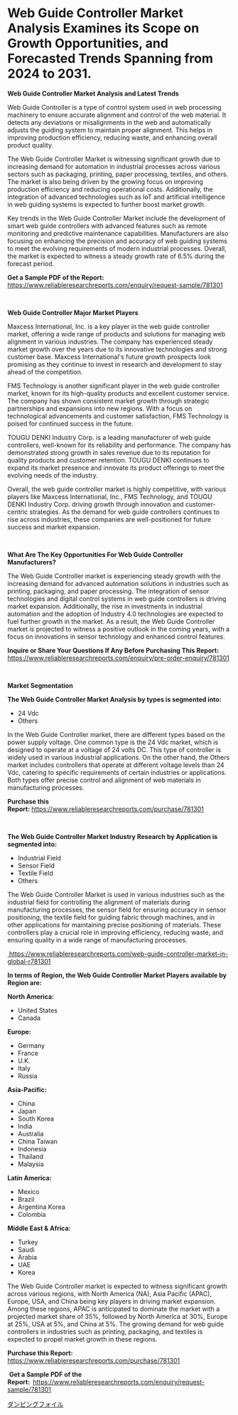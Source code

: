<p><h1>Web Guide Controller Market Analysis Examines its Scope on Growth Opportunities, and Forecasted Trends Spanning from 2024 to 2031.</h1></p><p><strong>Web Guide Controller Market Analysis and Latest Trends</strong></p>
<p><p>Web Guide Controller is a type of control system used in web processing machinery to ensure accurate alignment and control of the web material. It detects any deviations or misalignments in the web and automatically adjusts the guiding system to maintain proper alignment. This helps in improving production efficiency, reducing waste, and enhancing overall product quality.</p><p>The Web Guide Controller Market is witnessing significant growth due to increasing demand for automation in industrial processes across various sectors such as packaging, printing, paper processing, textiles, and others. The market is also being driven by the growing focus on improving production efficiency and reducing operational costs. Additionally, the integration of advanced technologies such as IoT and artificial intelligence in web guiding systems is expected to further boost market growth.</p><p>Key trends in the Web Guide Controller Market include the development of smart web guide controllers with advanced features such as remote monitoring and predictive maintenance capabilities. Manufacturers are also focusing on enhancing the precision and accuracy of web guiding systems to meet the evolving requirements of modern industrial processes. Overall, the market is expected to witness a steady growth rate of 6.5% during the forecast period.</p></p>
<p><strong>Get a Sample PDF of the Report:&nbsp;</strong> <a href="https://www.reliableresearchreports.com/enquiry/request-sample/781301">https://www.reliableresearchreports.com/enquiry/request-sample/781301</a></p>
<p>&nbsp;</p>
<p><strong>Web Guide Controller Major Market Players</strong></p>
<p><p>Maxcess International, Inc. is a key player in the web guide controller market, offering a wide range of products and solutions for managing web alignment in various industries. The company has experienced steady market growth over the years due to its innovative technologies and strong customer base. Maxcess International's future growth prospects look promising as they continue to invest in research and development to stay ahead of the competition.</p><p>FMS Technology is another significant player in the web guide controller market, known for its high-quality products and excellent customer service. The company has shown consistent market growth through strategic partnerships and expansions into new regions. With a focus on technological advancements and customer satisfaction, FMS Technology is poised for continued success in the future.</p><p>TOUGU DENKI Industry Corp. is a leading manufacturer of web guide controllers, well-known for its reliability and performance. The company has demonstrated strong growth in sales revenue due to its reputation for quality products and customer retention. TOUGU DENKI continues to expand its market presence and innovate its product offerings to meet the evolving needs of the industry.</p><p>Overall, the web guide controller market is highly competitive, with various players like Maxcess International, Inc., FMS Technology, and TOUGU DENKI Industry Corp. driving growth through innovation and customer-centric strategies. As the demand for web guide controllers continues to rise across industries, these companies are well-positioned for future success and market expansion.</p></p>
<p>&nbsp;</p>
<p><strong>What Are The Key Opportunities For Web Guide Controller Manufacturers?</strong></p>
<p><p>The Web Guide Controller market is experiencing steady growth with the increasing demand for advanced automation solutions in industries such as printing, packaging, and paper processing. The integration of sensor technologies and digital control systems in web guide controllers is driving market expansion. Additionally, the rise in investments in industrial automation and the adoption of Industry 4.0 technologies are expected to fuel further growth in the market. As a result, the Web Guide Controller market is projected to witness a positive outlook in the coming years, with a focus on innovations in sensor technology and enhanced control features.</p></p>
<p><strong>Inquire or Share Your Questions If Any Before Purchasing This Report:</strong> <a href="https://www.reliableresearchreports.com/enquiry/pre-order-enquiry/781301">https://www.reliableresearchreports.com/enquiry/pre-order-enquiry/781301</a></p>
<p>&nbsp;</p>
<p><strong>Market Segmentation</strong></p>
<p><strong>The Web Guide Controller Market Analysis by types is segmented into:</strong></p>
<p><ul><li>24 Vdc</li><li>Others</li></ul></p>
<p><p>In the Web Guide Controller market, there are different types based on the power supply voltage. One common type is the 24 Vdc market, which is designed to operate at a voltage of 24 volts DC. This type of controller is widely used in various industrial applications. On the other hand, the Others market includes controllers that operate at different voltage levels than 24 Vdc, catering to specific requirements of certain industries or applications. Both types offer precise control and alignment of web materials in manufacturing processes.</p></p>
<p><strong>Purchase this Report:&nbsp;</strong><a href="https://www.reliableresearchreports.com/purchase/781301">https://www.reliableresearchreports.com/purchase/781301</a></p>
<p>&nbsp;</p>
<p><strong>The Web Guide Controller Market Industry Research by Application is segmented into:</strong></p>
<p><ul><li>Industrial Field</li><li>Sensor Field</li><li>Textile Field</li><li>Others</li></ul></p>
<p><p>The Web Guide Controller Market is used in various industries such as the industrial field for controlling the alignment of materials during manufacturing processes, the sensor field for ensuring accuracy in sensor positioning, the textile field for guiding fabric through machines, and in other applications for maintaining precise positioning of materials. These controllers play a crucial role in improving efficiency, reducing waste, and ensuring quality in a wide range of manufacturing processes.</p></p>
<p><a href="https://www.reliableresearchreports.com/web-guide-controller-market-in-global-r781301">&nbsp;https://www.reliableresearchreports.com/web-guide-controller-market-in-global-r781301</a></p>
<p><strong>In terms of Region, the Web Guide Controller Market Players available by Region are:</strong></p>
<p>
    <p> <strong> North America: </strong>
        <ul>
            <li>United States</li>
            <li>Canada</li>
        </ul>
        </p> 
    <p> <strong> Europe: </strong>
        <ul>
            <li>Germany</li>
            <li>France</li>
            <li>U.K.</li>
            <li>Italy</li>
            <li>Russia</li>
        </ul>
        </p> 
    <p> <strong> Asia-Pacific: </strong>
        <ul>
            <li>China</li>
            <li>Japan</li>
            <li>South Korea</li>
            <li>India</li>
            <li>Australia</li>
            <li>China Taiwan</li>
            <li>Indonesia</li>
            <li>Thailand</li>
            <li>Malaysia</li>
        </ul>
        </p> 
    <p> <strong> Latin America: </strong>
        <ul>
            <li>Mexico</li>
            <li>Brazil</li>
            <li>Argentina Korea</li>
            <li>Colombia</li>
        </ul>
        </p> 
    <p> <strong> Middle East & Africa: </strong>
        <ul>
            <li>Turkey</li>
            <li>Saudi</li>
            <li>Arabia</li>
            <li>UAE</li>
            <li>Korea</li>
        </ul>
    </p>
    </p>
<p><p>The Web Guide Controller market is expected to witness significant growth across various regions, with North America (NA), Asia Pacific (APAC), Europe, USA, and China being key players in driving market expansion. Among these regions, APAC is anticipated to dominate the market with a projected market share of 35%, followed by North America at 30%, Europe at 25%, USA at 5%, and China at 5%. The growing demand for web guide controllers in industries such as printing, packaging, and textiles is expected to propel market growth in these regions.</p></p>
<p><strong>Purchase this Report: </strong><a href="https://www.reliableresearchreports.com/purchase/781301">https://www.reliableresearchreports.com/purchase/781301</a></p>
<p>&nbsp;<strong>Get a Sample PDF of the Report:&nbsp;&nbsp;</strong><a href="https://www.reliableresearchreports.com/enquiry/request-sample/781301">https://www.reliableresearchreports.com/enquiry/request-sample/781301</a></p>
<p><strong></strong></p>
<p><p><a href="https://github.com/lrlmopnhwd79300/Market-Research-Report-List-3/blob/main/135670535029.md">ダンピングフォイル</a></p></p>